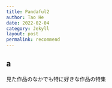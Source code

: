 ```yaml
---
title: Pandaful2
author: Tao He
date: 2022-02-04
category: Jekyll
layout: post
permalink: recommend
---
```


## a

見た作品のなかでも特に好きな作品の特集
